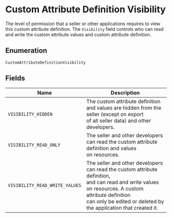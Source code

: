 
# Custom Attribute Definition Visibility

The level of permission that a seller or other applications requires to
view this custom attribute definition.
The `Visibility` field controls who can read and write the custom attribute values
and custom attribute definition.

## Enumeration

`CustomAttributeDefinitionVisibility`

## Fields

| Name | Description |
|  --- | --- |
| `VISIBILITY_HIDDEN` | The custom attribute definition and values are hidden from the seller (except on export<br>of all seller data) and other developers. |
| `VISIBILITY_READ_ONLY` | The seller and other developers can read the custom attribute definition and values<br>on resources. |
| `VISIBILITY_READ_WRITE_VALUES` | The seller and other developers can read the custom attribute definition,<br>and can read and write values on resources. A custom attribute definition<br>can only be edited or deleted by the application that created it. |

